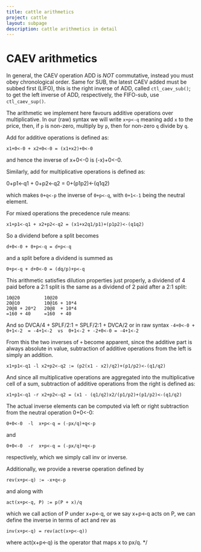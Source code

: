 ```yaml
---
title: cattle arithmetics
project: cattle
layout: subpage
description: cattle arithmetics in detail
---
```


CAEV arithmetics
================

In general, the CAEV operation ADD is *NOT* commutative, instead you
must obey chronological order.  Same for SUB, the latest CAEV added
must be subbed first (LIFO), this is the right inverse of ADD, called
`ctl_caev_sub()`;  to get the left inverse of ADD, respectively, the
FIFO-sub, use `ctl_caev_sup()`.

The arithmetic we implement here favours additive operations over
multiplicative.  In our (raw) syntax we will write `x+p<-q` meaning
add `x` to the price, then, if `p` is non-zero, multiply by `p`, then
for non-zero `q` divide by `q`.

Add for additive operations is defined as:

    x1+0<-0 + x2+0<-0 = (x1+x2)+0<-0

and hence the inverse of x+0<-0 is (-x)+0<-0.

Similarly, add for multiplicative operations is defined as:

   0+p1<-q1 + 0+p2<-q2 = 0+(p1p2)<-(q1q2)

which makes `0+q<-p` the inverse of `0+p<-q`, with `0+1<-1` being the
neutral element.

For mixed operations the precedence rule means:

    x1+p1<-q1 + x2+p2<-q2 = (x1+x2q1/p1)+(p1p2)<-(q1q2)

So a dividend before a split becomes

    d+0<-0 + 0+p<-q = d+p<-q

and a split before a dividend is summed as

    0+p<-q + d+0<-0 = (dq/p)+p<-q

This arithmetic satisfies dilution properties just properly,
a dividend of 4 paid before a 2:1 split is the same as a
dividend of 2 paid after a 2:1 split:

    10@20         10@20
    20@10         10@16 + 10*4
    20@8 + 20*2   20@8  + 10*4
    =160 + 40     =160  + 40

And so DVCA/4 + SPLF/2:1 = SPLF/2:1 + DVCA/2 or in raw syntax
`-4+0<-0 + 0+1<-2  = -4+1<-2  vs  0+1<-2 + -2+0<-0 = -4+1<-2`

From this the two inverses of `+` become apparent, since the additive
part is always absolute in value, subtraction of additive operations
from the left is simply an addition.

    x1+p1<-q1 -l x2+p2<-q2 := (p2(x1 - x2)/q2)+(p1/p2)<-(q1/q2)

And since all multiplicative operations are aggregated into the
multiplicative cell of a sum, subtraction of additive operations from
the right is defined as:

    x1+p1<-q1 -r x2+p2<-q2 = (x1 - (q1/q2)x2/(p1/p2)+(p1/p2)<-(q1/q2)

The actual inverse elements can be computed via left or right
subtraction from the neutral operation 0+0<-0:

    0+0<-0  -l  x+p<-q = (-px/q)+q<-p

and

    0+0<-0  -r  x+p<-q = (-px/q)+q<-p

respectively, which we simply call inv or inverse.

Additionally, we provide a reverse operation defined by

    rev(x+p<-q) := -x+q<-p

and along with

    act(x+p<-q, P) := p(P + x)/q

which we call action of P under x+p<-q, or we say x+p<-q acts on P,
we can define the inverse in terms of act and rev as

    inv(x+p<-q) = rev(act(x+p<-q))

where act(x+p<-q) is the operator that maps x to px/q. */
